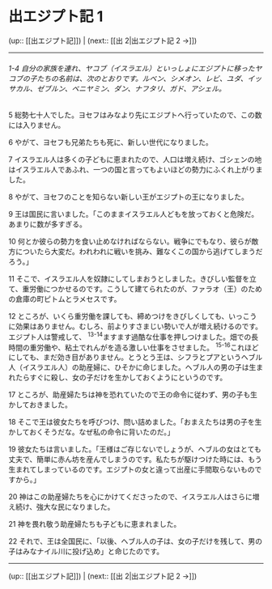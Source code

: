 # 出エジプト記 1

(up:: [[出エジプト記]]) | (next:: [[出 2|出エジプト記 2 →]])

***
###### 1-4 自分の家族を連れ、ヤコブ（イスラエル）といっしょにエジプトに移ったヤコブの子たちの名前は、次のとおりです。ルベン、シメオン、レビ、ユダ、イッサカル、ゼブルン、ベニヤミン、ダン、ナフタリ、ガド、アシェル。 



5 
総勢七十人でした。ヨセフはみなより先にエジプトへ行っていたので、この数には入りません。 



6 
やがて、ヨセフも兄弟たちも死に、新しい世代になりました。 



7 
イスラエル人は多くの子どもに恵まれたので、人口は増え続け、ゴシェンの地はイスラエル人であふれ、一つの国と言ってもよいほどの勢力にふくれ上がりました。 



8 
やがて、ヨセフのことを知らない新しい王がエジプトの王になりました。 



9 
王は国民に言いました。「このままイスラエル人どもを放っておくと危険だ。あまりに数が多すぎる。 



10 
何とか彼らの勢力を食い止めなければならない。戦争にでもなり、彼らが敵方についたら大変だ。われわれに戦いを挑み、難なくこの国から逃げてしまうだろう。」 



11 
そこで、イスラエル人を奴隷にしてしまおうとしました。きびしい監督を立て、重労働につかせるのです。こうして建てられたのが、ファラオ（王）のための倉庫の町ピトムとラメセスです。 



12 
ところが、いくら重労働を課しても、締めつけをきびしくしても、いっこうに効果はありません。むしろ、前よりすさまじい勢いで人が増え続けるのです。エジプト人は警戒して、 <sup class="versenum">13-14</sup>ますます過酷な仕事を押しつけました。畑での長時間の重労働や、粘土でれんがを造る激しい仕事をさせました。 <sup class="versenum">15-16</sup>これほどにしても、まだ効き目がありません。とうとう王は、シフラとプアというヘブル人（イスラエル人）の助産婦に、ひそかに命じました。ヘブル人の男の子は生まれたらすぐに殺し、女の子だけを生かしておくようにというのです。 



17 
ところが、助産婦たちは神を恐れていたので王の命令に従わず、男の子も生かしておきました。 



18 
そこで王は彼女たちを呼びつけ、問い詰めました。「おまえたちは男の子を生かしておくそうだな。なぜ私の命令に背いたのだ。」 



19 
彼女たちは言いました。「王様はご存じないでしょうが、ヘブルの女はとても丈夫で、簡単に赤ん坊を産んでしまうのです。私たちが駆けつけた時には、もう生まれてしまっているのです。エジプトの女と違って出産に手間取らないものですから。」 



20 
神はこの助産婦たちを心にかけてくださったので、イスラエル人はさらに増え続け、強大な民になりました。 



21 
神を畏れ敬う助産婦たちも子どもに恵まれました。 



22 
それで、王は全国民に、「以後、ヘブル人の子は、女の子だけを残して、男の子はみなナイル川に投げ込め」と命じたのです。

***

(up:: [[出エジプト記]]) | (next:: [[出 2|出エジプト記 2 →]])
